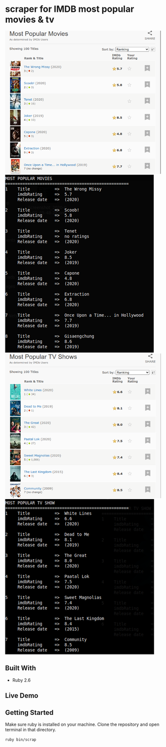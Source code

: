 # scraper for IMDB most popular movies & tv

![screenshot](./screenshots/imdb-movies.png)
![screenshot](./screenshots/movies.png)
![screenshot](./screenshots/imdb-tv.png)
![screenshot](./screenshots/tv-show.png)

## Built With

- Ruby 2.6

## Live Demo

## Getting Started
Make sure ruby is installed on your machine. Clone the repository and open terminal in that directory.

 `ruby bin/scrap`
